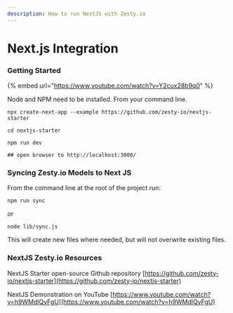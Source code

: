 ```yaml
---
description: How to run NextJS with Zesty.io
---
```


# Next.js Integration

### Getting Started

{% embed url="https://www.youtube.com/watch?v=Y2cux28b9q0" %}

Node and NPM need to be installed. From your command line.

```
npx create-next-app --example https://github.com/zesty-io/nextjs-starter

cd nextjs-starter

npm run dev

## open browser to http://localhost:3000/
```

### Syncing Zesty.io Models to Next JS

From the command line at the root of the project run:

```
npm run sync
```

or

```
node lib/sync.js
```

This will create new files where needed, but will not overwrite existing files.

### NextJS Zesty.io Resources&#x20;

NextJS Starter open-source Github repository [https://github.com/zesty-io/nextjs-starter](https://github.com/zesty-io/nextjs-starter)

NextJS Demonstration on YouTube [https://www.youtube.com/watch?v=h9WMdlQyFgU](https://www.youtube.com/watch?v=h9WMdlQyFgU)
